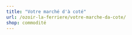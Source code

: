 ```yaml
---
title: "Votre marché d'à coté"
url: /ozoir-la-ferriere/votre-marche-da-cote/
shop: commodité
---
```

